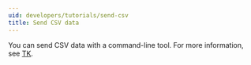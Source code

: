 ```yaml
---
uid: developers/tutorials/send-csv
title: Send CSV data
---
```


You can send CSV data with a command-line tool.
For more information, see [TK]().

